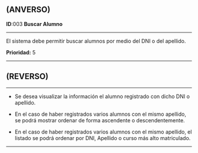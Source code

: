 ## (ANVERSO)
**ID**:003 **Buscar Alumno**

----

El sistema debe permitir buscar alumnos por medio del DNI o del apellido.

**Prioridad:** 5

----

## (REVERSO)

----

* Se desea visualizar la información el alumno registrado con dicho DNI o apellido.

* En el caso de haber registrados varios alumnos con el mismo apellido, se podrá mostrar ordenar de forma ascendente o descendentemente.

* En el caso de haber registrados varios alumnos con el mismo apellido, el listado se podrá ordenar por DNI, Apellido o curso más alto matriculado.

----